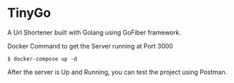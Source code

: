 # TinyGo
 A Url Shortener built with Golang using GoFiber framework.

 Docker Command to get the Server running at Port 3000

 ```shell
$ docker-compose up -d
```
After the server is Up and Running, you can test the project using Postman.
